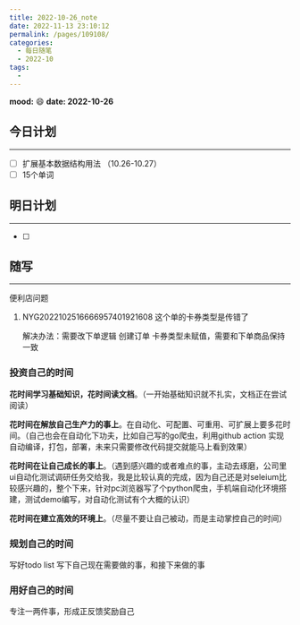 ```yaml
---
title: 2022-10-26_note
date: 2022-11-13 23:10:12
permalink: /pages/109108/
categories:
  - 每日随笔
  - 2022-10
tags:
  - 
---
```

**mood:** :smile:  									**date: 2022-10-26**  
## 今日计划  
------
- [ ]  扩展基本数据结构用法 （10.26-10.27）
- [ ]  15个单词
## 明日计划  
------
- [ ]  
## 随写 
------

便利店问题

1. NYG2022102516666957401921608 这个单的卡券类型是传错了

   解决办法：需要改下单逻辑 创建订单 卡券类型未赋值，需要和下单商品保持一致



### 投资自己的时间

**花时间学习基础知识，花时间读文档**。（一开始基础知识就不扎实，文档正在尝试阅读）

**花时间在解放自己生产力的事上**。在自动化、可配置、可重用、可扩展上要多花时间。（自己也会在自动化下功夫，比如自己写的go爬虫，利用github action 实现自动编译，打包，部署，未来只需要修改代码提交就能马上看到效果）

**花时间在让自己成长的事上**。（遇到感兴趣的或者难点的事，主动去琢磨，公司里ui自动化测试调研任务交给我，我是比较认真的完成，因为自己还是对seleium比较感兴趣的，整个下来，针对pc浏览器写了个python爬虫，手机端自动化环境搭建，测试demo编写，对自动化测试有个大概的认识）

**花时间在建立高效的环境上**。（尽量不要让自己被动，而是主动掌控自己的时间）

### 规划自己的时间

写好todo list 写下自己现在需要做的事，和接下来做的事

### 用好自己的时间

专注一两件事，形成正反馈奖励自己